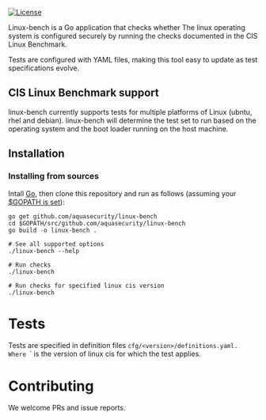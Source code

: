 [![License](https://img.shields.io/badge/License-Apache%202.0-blue.svg)](https://opensource.org/licenses/Apache-2.0)

Linux-bench is a Go application that checks whether The linux operating system is configured securely by running the checks documented in the CIS Linux Benchmark.

Tests are configured with YAML files, making this tool easy to update as test specifications evolve. 


## CIS Linux Benchmark support

linux-bench currently supports tests for multiple platforms of Linux (ubntu, rhel and debian).
linux-bench will determine the test set to run based on the operating system and the boot loader running on the host machine. 

## Installation
### Installing from sources

Intall [Go](https://golang.org/doc/install), then
clone this repository and run as follows (assuming your [$GOPATH is set](https://github.com/golang/go/wiki/GOPATH)):

```shell
go get github.com/aquasecurity/linux-bench
cd $GOPATH/src/github.com/aquasecurity/linux-bench
go build -o linux-bench .

# See all supported options
./linux-bench --help

# Run checks
./linux-bench

# Run checks for specified linux cis version
./linux-bench

```

# Tests
Tests are specified in definition files `cfg/<version>/definitions.yaml.
Where `<version>` is the version of linux cis for which the test applies.

# Contributing
We welcome PRs and issue reports. 
